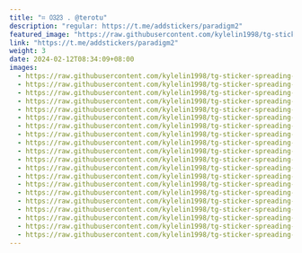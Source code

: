 ```yaml
---
title: "⌗ 𝟢𝟥𝟤𝟥 . @terotu"
description: "regular: https://t.me/addstickers/paradigm2"
featured_image: "https://raw.githubusercontent.com/kylelin1998/tg-sticker-spreading-worldwide-images/main/img/0c48a88f-7bd7-49f3-affd-ef4aea886664.jpg"
link: "https://t.me/addstickers/paradigm2"
weight: 3
date: 2024-02-12T08:34:09+08:00
images:
  - https://raw.githubusercontent.com/kylelin1998/tg-sticker-spreading-worldwide-images/main/img/0c48a88f-7bd7-49f3-affd-ef4aea886664.jpg
  - https://raw.githubusercontent.com/kylelin1998/tg-sticker-spreading-worldwide-images/main/img/94a721c4-eb2a-48be-936a-ab311483d779.jpg
  - https://raw.githubusercontent.com/kylelin1998/tg-sticker-spreading-worldwide-images/main/img/bf6037c0-3675-4ade-9776-7bf699b2c45b.jpg
  - https://raw.githubusercontent.com/kylelin1998/tg-sticker-spreading-worldwide-images/main/img/75e1044f-8b7f-4db4-b0fa-563ce8c952d7.jpg
  - https://raw.githubusercontent.com/kylelin1998/tg-sticker-spreading-worldwide-images/main/img/70a6cc12-5794-4513-b174-ed15c6d8c111.jpg
  - https://raw.githubusercontent.com/kylelin1998/tg-sticker-spreading-worldwide-images/main/img/05631c05-b84f-49d8-8443-62757bf93695.jpg
  - https://raw.githubusercontent.com/kylelin1998/tg-sticker-spreading-worldwide-images/main/img/e2ad4aaf-3032-47ac-bcd1-628ac384eadd.jpg
  - https://raw.githubusercontent.com/kylelin1998/tg-sticker-spreading-worldwide-images/main/img/f5a86cba-c640-4627-b1c6-d02ac84e1fea.jpg
  - https://raw.githubusercontent.com/kylelin1998/tg-sticker-spreading-worldwide-images/main/img/c72fc6a7-0220-4206-9aff-4e9260374345.jpg
  - https://raw.githubusercontent.com/kylelin1998/tg-sticker-spreading-worldwide-images/main/img/529109f1-e054-4b7c-90d7-607822300b42.jpg
  - https://raw.githubusercontent.com/kylelin1998/tg-sticker-spreading-worldwide-images/main/img/e8849581-351d-43b0-8ac8-48eb83497a87.jpg
  - https://raw.githubusercontent.com/kylelin1998/tg-sticker-spreading-worldwide-images/main/img/1ad07b2a-2b88-40e4-a0af-72460e407fee.jpg
  - https://raw.githubusercontent.com/kylelin1998/tg-sticker-spreading-worldwide-images/main/img/f23f87e3-413d-4ffb-9d87-bff0ee0ab644.jpg
  - https://raw.githubusercontent.com/kylelin1998/tg-sticker-spreading-worldwide-images/main/img/388d9c0a-283b-45a0-ab60-31c878a7aeb4.jpg
  - https://raw.githubusercontent.com/kylelin1998/tg-sticker-spreading-worldwide-images/main/img/6c4c16ce-0533-4ce6-9cf1-ab359a80e401.jpg
  - https://raw.githubusercontent.com/kylelin1998/tg-sticker-spreading-worldwide-images/main/img/418c7f16-c2b4-4aff-bd42-0a3efe3a94c2.jpg
  - https://raw.githubusercontent.com/kylelin1998/tg-sticker-spreading-worldwide-images/main/img/2a64399e-9fa1-4042-bb84-b826a53e4b67.jpg
  - https://raw.githubusercontent.com/kylelin1998/tg-sticker-spreading-worldwide-images/main/img/81e87873-5706-4c44-a420-8da963b76264.jpg
  - https://raw.githubusercontent.com/kylelin1998/tg-sticker-spreading-worldwide-images/main/img/5f16625c-33d1-4f26-93b4-1e9e69a433cf.jpg
  - https://raw.githubusercontent.com/kylelin1998/tg-sticker-spreading-worldwide-images/main/img/b3aec0df-325e-485c-8247-fe0f41a07b5f.jpg
---
```

